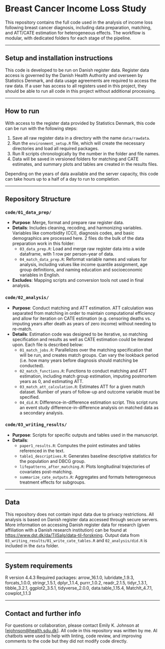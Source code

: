 # Breast Cancer Income Loss Study

This repository contains the full code used in the analysis of income loss following breast cancer diagnosis, including data preparation, matching, and ATT/CATE estimation for heterogeneous effects. The workflow is modular, with dedicated folders for each stage of the pipeline.

---

## Setup and installation instructions
This code is developed to be run on Danish register data. Register data access is governed by the Danish Health Authority and overseen by Statistics Denmark, and data usage agreements are required to access the raw data. If a user has access to all registers used in this project, they should be able to run all code in this project without additional processing.

---

## How to run
With access to the register data provided by Statistics Denmark, this code can be run with the following steps:
1. Save all raw register data in a directory with the name `data/rawdata`. 
2. Run the `environment_setup.R` file, which will create the necessary directories and load all required packages.
3. Run R scripts chronologically by the number in the folder and file names. 
4. Data will be saved in versioned folders for matching and CATE estimates, and summary plots and tables are created in the results files.

Depending on the years of data available and the server capacity, this code can take hours up to a half of a day to run to completion.

---

## Repository Structure

### `code/01_data_prep/`
- **Purpose**: Merge, format and prepare raw register data.
- **Details**: Includes cleaning, recoding, and harmonizing variables. Variables like comorbidity (CCI), diagnosis codes, and basic demographics are processed here. 2 files do the bulk 
of the data preparation work in this folder:
  - `03_data_prep.R`: Load and merge raw register data into a wide dataframe, with 1 row per person-year of data.
  - `04_match_data_prep.R`: Reformat variable names and values for analysis, including values like income quantile assignment, age group definitions, and naming education and 
  socioeconomic variables in English.
- **Excludes**: Mapping scripts and conversion tools not used in final analysis.

### `code/02_analysis/`
- **Purpose**: Conduct matching and ATT estimation. ATT calculation was separated from matching in order to maintain computational efficiency and allow for iteration on 
CATE estimation (e.g. censoring deaths vs. imputing years after death as years of zero income) without needing to re-match.
- **Details**: Estimation code was designed to be iterative, so matching specification and results as well as CATE estimation could be iterated upon. Each file is described below:
  - `01_match_jobs.R`: Parallelizes over the matching specification that will be run, and creates match groups. Can vary the lookback period (i.e. how many years before diagnosis
  should matching be conducted).
  - `02_match_functions.R`: Functions to conduct matching and ATT estimation, including match group estimation, imputing postmortem years as 0, and estimating ATT.
  - `03_match_att_calculation.R`: Estimates ATT for a given match dataset. Number of years of follow-up and outcome variable must be specified.
  - `04_did.R`: Difference-in-difference estimation script. This script runs an event study difference-in-difference analysis on matched data as a secondary analysis.

### `code/03_writing_results/`
- **Purpose**: Scripts for specific outputs and tables used in the manuscript.
- **Details**:
  - `paper1_results.R`: Computes the point estimates and tables referenced in the text.
  - `table1_descriptives.R`: Generates baseline descriptive statistics for the population and DBCG group.
  - `lifepatterns_after_matching.R`: Plots longitudinal trajectories of covariates post-matching.
  - `summarize_cate_outputs.R`: Aggregates and formats heterogeneous treatment effects for subgroups.

---

## Data

This repository does not contain input data due to privacy restrictions. All analysis is based on Danish register data accessed through secure servers. More information on accessing 
Danish register data for research (given affiliation with a Danish research institution) can be found at https://www.dst.dk/da/TilSalg/data-til-forskning. 
Output data from `03_writing_results/01_write_cate_tables.R` and `02_analysis/did.R` is included in the `data` folder.

---

## System requirements
R version 4.4.3
Required packages: arrow_16.1.0, lubridate_1.9.3, forcats_1.0.0, stringr_1.5.1, dplyr_1.1.4, purrr_1.0.2, readr_2.1.5, tidyr_1.3.1, tibble_3.2.1, ggplot2_3.5.1,
tidyverse_2.0.0, data.table_1.15.4, MatchIt_4.7.1, cowplot_1.1.3

---

## Contact and further info
For questions or collaboration, please contact Emily K. Johnson at [ejohnson@health.sdu.dk].
All code in this repository was written by me. AI chatbots were used to help with linting, code review, and improving comments to the code but they did not modify code directly.